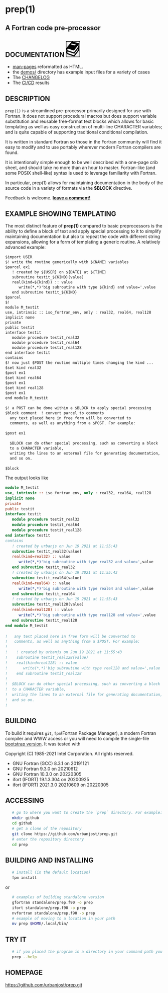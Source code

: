# prep(1)
## A Fortran code pre-processor

## DOCUMENTATION   ![docs](docs/images/docs.gif)
 + [man-pages](https://urbanjost.github.io/prep/prep.1.html) reformatted as HTML.
 + the [demos/](demos/) directory has example input files for a variety of cases
 + The [CHANGELOG](docs/CHANGELOG.md)
 + The [CI/CD](docs/STATUS.md) results

## DESCRIPTION
`prep(1)` is a streamlined pre-processor primarily designed for use
with Fortran.  It does not support procedural macros but does support
variable substitution and reusable free-format text blocks which allows for
basic templating as well as easy construction of multi-line CHARACTER
variables; and is quite capable of supporting traditional conditional
compilation.

It is written in standard Fortran so those in the Fortran community
will find it easy to modify and to use portably wherever modern Fortran
compilers are found.

It is intentionally simple enough to be well described with a one-page
crib sheet, and should take no more than an hour to master. Fortran-like
(and some POSIX shell-like) syntax is used to leverage familiarity
with Fortran.

In particular, prep(1) allows for maintaining documentation in the body
of the source code in a variety of formats via the __$BLOCK__ directive.

Feedback is welcome.
[**leave a comment!**](https://github.com/urbanjost/prep/wiki/Fortran-pre-processing)

## EXAMPLE SHOWING TEMPLATING

The most distinct feature of **prep(1)** compared to basic preprocessors is the
ability to define a block of text and apply special processing to it to simplify
maintaining documentation but also to repeat the code with different string
expansions, allowing for a form of templating a generic routine. A relatively
advanced example:

```text
$import USER
$! write the routine generically with ${NAME} variables
$parcel ex1
   ! created by ${USER} on ${DATE} at ${TIME}
   subroutine testit_${KIND}(value)
   real(kind=${kind}) :: value
      write(*,*)'big subroutine with type ${kind} and value=',value
   end subroutine testit_${KIND}
$parcel
$!
module M_testit
use, intrinsic :: iso_fortran_env, only : real32, real64, real128
implicit none
private
public testit
interface testit
   module procedure testit_real32
   module procedure testit_real64
   module procedure testit_real128
end interface testit
contains
$! now just $POST the routine multiple times changing the kind ...
$set kind real32
$post ex1
$set kind real64
$post ex1
$set kind real128
$post ex1
end module M_testit

$! a POST can be done within a $BLOCK to apply special processing
$block comment  ! convert parcel to comments
  any text placed here in free form will be converted to
  comments, as well as anything from a $POST. For example:

$post ex1

  $BLOCK can do other special processing, such as converting a block
  to a CHARACTER variable,
  writing the lines to an external file for generating documentation,
  and so on.

$block
```
The output looks like
```fortran
module M_testit
use, intrinsic :: iso_fortran_env, only : real32, real64, real128
implicit none
private
public testit
interface testit
   module procedure testit_real32
   module procedure testit_real64
   module procedure testit_real128
end interface testit
contains
   ! created by urbanjs on Jun 19 2021 at 11:55:43
   subroutine testit_real32(value)
   real(kind=real32) :: value
      write(*,*)'big subroutine with type real32 and value=',value
   end subroutine testit_real32
   ! created by urbanjs on Jun 19 2021 at 11:55:43
   subroutine testit_real64(value)
   real(kind=real64) :: value
      write(*,*)'big subroutine with type real64 and value=',value
   end subroutine testit_real64
   ! created by urbanjs on Jun 19 2021 at 11:55:43
   subroutine testit_real128(value)
   real(kind=real128) :: value
      write(*,*)'big subroutine with type real128 and value=',value
   end subroutine testit_real128
end module M_testit

!   any text placed here in free form will be converted to
!   comments, as well as anything from a $POST. For example:
!
!    ! created by urbanjs on Jun 19 2021 at 11:55:43
!    subroutine testit_real128(value)
!    real(kind=real128) :: value
!       write(*,*)'big subroutine with type real128 and value=',value
!    end subroutine testit_real128
!
!  $BLOCK can do other special processing, such as converting a block
!  to a CHARACTER variable,
!  writing the lines to an external file for generating documentation,
!  and so on.
!
```

## BUILDING
To build it requires `git`, `fpm`(Fortran Package Manager), a modern
Fortran compiler and WWW access or you will need to compile the single-file
[bootstrap version](bootstrap/prep.f90). It was tested with

Copyright (C) 1985-2021 Intel Corporation.  All rights reserved.

   + GNU Fortran (GCC) 8.3.1         on 20191121
   + GNU Fortran 9.3.0               on 20210612
   + GNU Fortran 10.3.0              on 20220305
   + ifort (IFORT) 19.1.3.304        on 20200925
   + ifort (IFORT) 2021.3.0 20210609 on 20220305

## ACCESSING
```bash
   # go to where you want to create the `prep` directory. For example:
   mkdir github
   cd github
   # get a clone of the repository
   git clone https://github.com/urbanjost/prep.git
   # enter the repository directory
   cd prep
```
## BUILDING AND INSTALLING
```bash
   # install (in the default location)
   fpm install
```
or
```bash
   # examples of building standalone version
   gfortran standalone/prep.f90 -o prep 
   ifort standalone/prep.f90 -o prep 
   nvfortran standalone/prep.f90 -o prep 
   # example of moving to a location in your path
   mv prep $HOME/.local/bin/
```
## TRY IT
```bash
   # if you placed the program in a directory in your command path you are ready to go!
   prep --help
```

## HOMEPAGE
https://github.com/urbanjost/prep.git

<!--
https://github.com/fortran-lang/fpm/issues/78
-->
